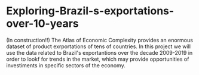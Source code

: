 # Exploring-Brazil-s-exportations-over-10-years

(In construction!!)
The Atlas of Economic Complexity provides an enormous dataset of product exrportations of tens of countries. In this project we will use the data related to Brazil's exportantions over the decade 2009-2019 in order to lookf for trends in the market, which may provide opportunities of investiments in specific sectors of the economy.
